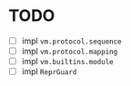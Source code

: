 # TODO

- [ ] impl `vm.protocol.sequence`
- [ ] impl `vm.protocol.mapping`
- [ ] impl `vm.builtins.module`
- [ ] impl `ReprGuard`
